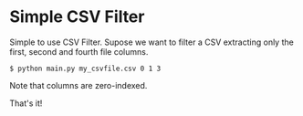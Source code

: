 # Simple CSV Filter
Simple to use CSV Filter. Supose we want to filter a CSV extracting only the first, second and
fourth file columns.
```
$ python main.py my_csvfile.csv 0 1 3
```

Note that columns are zero-indexed.


That's it!
